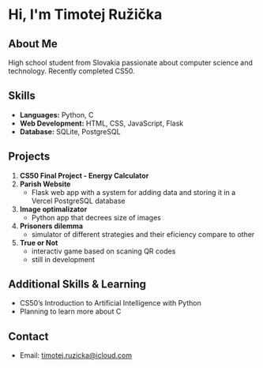 # Hi, I'm Timotej Ružička

## About Me
High school student from Slovakia passionate about computer science and technology. Recently completed CS50.

## Skills
- **Languages:** Python, C
- **Web Development:** HTML, CSS, JavaScript, Flask
- **Database:** SQLite, PostgreSQL

## Projects
1. **CS50 Final Project - Energy Calculator**
2. **Parish Website**
    - Flask web app with a system for adding data and storing it in a Vercel PostgreSQL database
3. **Image optimalizator**
   - Python app that decrees size of images
4. **Prisoners dilemma**
   - simulator of different strategies and their eficiency compare to other
5. **True or Not**
   - interactiv game based on scaning QR codes
   - still in development

## Additional Skills & Learning
- CS50’s Introduction to Artificial Intelligence with Python
- Planning to learn more about C

## Contact
- Email: timotej.ruzicka@icloud.com
